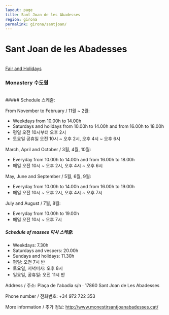 ```yaml
---
layout: page
title: Sant Joan de les Abadesses
region: girona
permalink: girona/santjoan/
---
```


# Sant Joan de les Abadesses
<br>
<a class="btn btn-info" href="fair_and_holiday" role="button">Fair and Holidays</a>  

### Monastery 수도원
<br>
##### Schedule 스케줄:

From November to February / 11월 ~ 2월:
* Weekdays from 10.00h to 14.00h
* Saturdays and holidays from 10.00h to 14.00h and from 16.00h to 18.00h
* 평일 오전 10시부터 오후 2시
* 토요일 공휴일 오전 10시 ~ 오후 2시, 오후 4시 ~ 오후 6시

March, April and October / 3월, 4월, 10월:
* Everyday from 10.00h to 14.00h and from 16.00h to 18.00h
* 매일 오전 10시 ~ 오후 2시, 오후 4시 ~ 오후 6시

​May, June and September / 5월, 6월, 9월:
* Everyday from 10.00h to 14.00h and from 16.00h to 19.00h
* 매일 오전 10시 ~ 오후 2시, 오후 4시 ~ 오후 7시

July and August / 7월, 8월:
* Everyday from 10.00h to 19.00h
* 매일 오전 10시 ~ 오후 7시


##### Schedule of masses 미사 스케줄:

* Weekdays: 7.30h
* Saturdays and vespers: 20.00h
* Sundays and holidays: 11.30h
* 평일: 오전 7시 반
* 토요일, 저녁미사: 오후 8시
* 일요일, 공휴일: 오전 11시 반

Address / 주소: Plaça de l'abadia s/n · 17860 Sant Joan de Les Abadesses

Phone number / 전화번호: +34  972 722 353

More information / 추가 정보: <http://www.monestirsantjoanabadesses.cat/>

​
